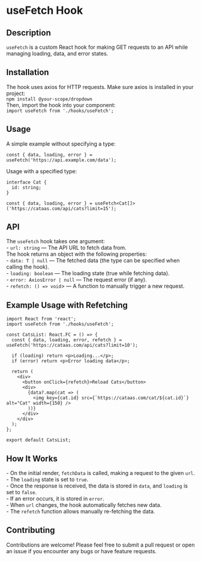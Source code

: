 <h1>useFetch Hook</h1>

<h2>Description</h2>

<code>useFetch</code> is a custom React hook for making GET requests to an API while managing loading, data, and error states.

<h2>Installation</h2>
The hook uses axios for HTTP requests. Make sure axios is installed in your project: <br/>
<code>npm install @your-scope/dropdown</code> <br />
Then, import the hook into your component: <br />
<code>import useFetch from './hooks/useFetch';</code>

<h2>Usage</h2>
A simple example without specifying a type:

```
const { data, loading, error } = useFetch('https://api.example.com/data');
```

Usage with a specified type:

```
interface Cat {
  id: string;
}

const { data, loading, error } = useFetch<Cat[]>('https://cataas.com/api/cats?limit=15');
```

<h2>API</h2>
The <code>useFetch</code> hook takes one argument: <br/>
- <code>url: string</code> — The API URL to fetch data from.<br/>
The hook returns an object with the following properties: <br/>
- <code>data: T | null</code> — The fetched data (the type can be specified when calling the hook).<br/>
- <code>loading: boolean</code> — The loading state (true while fetching data).<br/>
- <code>error: AxiosError | null</code> — The request error (if any).<br/>
- <code>refetch: () => void</code>> — A function to manually trigger a new request.

<h2>Example Usage with Refetching</h2>

```
import React from 'react';
import useFetch from './hooks/useFetch';

const CatsList: React.FC = () => {
  const { data, loading, error, refetch } = useFetch('https://cataas.com/api/cats?limit=10');

  if (loading) return <p>Loading...</p>;
  if (error) return <p>Error loading data</p>;

  return (
    <div>
      <button onClick={refetch}>Reload Cats</button>
      <div>
        {data?.map(cat => (
          <img key={cat.id} src={`https://cataas.com/cat/${cat.id}`} alt="Cat" width={150} />
        ))}
      </div>
    </div>
  );
};

export default CatsList;

```

<h2>How It Works</h2>
- On the initial render, <code>fetchData</code> is called, making a request to the given <code>url</code>. <br/>
- The <code>loading</code> state is set to <code>true</code>. <br/>
- Once the response is received, the data is stored in <code>data</code>, and <code>loading</code> is set to <code>false</code>. <br/>
- If an error occurs, it is stored in <code>error</code>. <br/>
- When <code>url</code> changes, the hook automatically fetches new data. <br/>
- The <code>refetch</code> function allows manually re-fetching the data. <br/>

<h2>Contributing</h2>

Contributions are welcome! Please feel free to submit a pull request or open an issue if you encounter any bugs or have feature requests.
